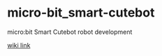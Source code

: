 # micro-bit_smart-cutebot
micro:bit Smart Cutebot robot development

[wiki link](https://elecfreaks.com/learn-en/microbitKit/smart_cutebot/index.html)
